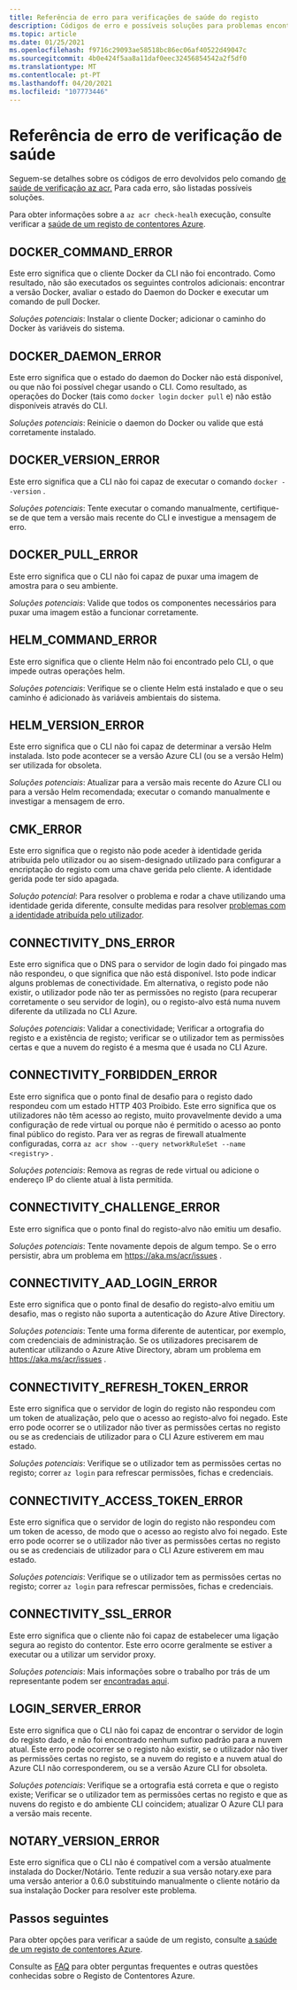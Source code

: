 ```yaml
---
title: Referência de erro para verificações de saúde do registo
description: Códigos de erro e possíveis soluções para problemas encontrados através da execução do comando de diagnóstico de verificação de saúde az acr no Registo do Contentor de Azure
ms.topic: article
ms.date: 01/25/2021
ms.openlocfilehash: f9716c29093ae58518bc86ec06af40522d49047c
ms.sourcegitcommit: 4b0e424f5aa8a11daf0eec32456854542a2f5df0
ms.translationtype: MT
ms.contentlocale: pt-PT
ms.lasthandoff: 04/20/2021
ms.locfileid: "107773446"
---
```

# <a name="health-check-error-reference"></a>Referência de erro de verificação de saúde

Seguem-se detalhes sobre os códigos de erro devolvidos pelo comando [de saúde de verificação az acr.][az-acr-check-health] Para cada erro, são listadas possíveis soluções.

Para obter informações sobre a `az acr check-healh` execução, consulte verificar a [saúde de um registo de contentores Azure](container-registry-check-health.md).

## <a name="docker_command_error"></a>DOCKER_COMMAND_ERROR

Este erro significa que o cliente Docker da CLI não foi encontrado. Como resultado, não são executados os seguintes controlos adicionais: encontrar a versão Docker, avaliar o estado do Daemon do Docker e executar um comando de pull Docker.

*Soluções potenciais*: Instalar o cliente Docker; adicionar o caminho do Docker às variáveis do sistema.

## <a name="docker_daemon_error"></a>DOCKER_DAEMON_ERROR

Este erro significa que o estado do daemon do Docker não está disponível, ou que não foi possível chegar usando o CLI. Como resultado, as operações do Docker (tais como `docker login` `docker pull` e) não estão disponíveis através do CLI.

*Soluções potenciais*: Reinicie o daemon do Docker ou valide que está corretamente instalado.

## <a name="docker_version_error"></a>DOCKER_VERSION_ERROR

Este erro significa que a CLI não foi capaz de executar o comando `docker --version` .

*Soluções potenciais*: Tente executar o comando manualmente, certifique-se de que tem a versão mais recente do CLI e investigue a mensagem de erro.

## <a name="docker_pull_error"></a>DOCKER_PULL_ERROR

Este erro significa que o CLI não foi capaz de puxar uma imagem de amostra para o seu ambiente.

*Soluções potenciais*: Valide que todos os componentes necessários para puxar uma imagem estão a funcionar corretamente.

## <a name="helm_command_error"></a>HELM_COMMAND_ERROR

Este erro significa que o cliente Helm não foi encontrado pelo CLI, o que impede outras operações helm.

*Soluções potenciais*: Verifique se o cliente Helm está instalado e que o seu caminho é adicionado às variáveis ambientais do sistema.

## <a name="helm_version_error"></a>HELM_VERSION_ERROR

Este erro significa que o CLI não foi capaz de determinar a versão Helm instalada. Isto pode acontecer se a versão Azure CLI (ou se a versão Helm) ser utilizada for obsoleta.

*Soluções potenciais*: Atualizar para a versão mais recente do Azure CLI ou para a versão Helm recomendada; executar o comando manualmente e investigar a mensagem de erro.

## <a name="cmk_error"></a>CMK_ERROR

Este erro significa que o registo não pode aceder à identidade gerida atribuída pelo utilizador ou ao sisem-designado utilizado para configurar a encriptação do registo com uma chave gerida pelo cliente. A identidade gerida pode ter sido apagada.  

*Solução potencial*: Para resolver o problema e rodar a chave utilizando uma identidade gerida diferente, consulte medidas para resolver [problemas com a identidade atribuída pelo utilizador](container-registry-customer-managed-keys.md#troubleshoot).

## <a name="connectivity_dns_error"></a>CONNECTIVITY_DNS_ERROR

Este erro significa que o DNS para o servidor de login dado foi pingado mas não respondeu, o que significa que não está disponível. Isto pode indicar alguns problemas de conectividade. Em alternativa, o registo pode não existir, o utilizador pode não ter as permissões no registo (para recuperar corretamente o seu servidor de login), ou o registo-alvo está numa nuvem diferente da utilizada no CLI Azure.

*Soluções potenciais*: Validar a conectividade; Verificar a ortografia do registo e a existência de registo; verificar se o utilizador tem as permissões certas e que a nuvem do registo é a mesma que é usada no CLI Azure.

## <a name="connectivity_forbidden_error"></a>CONNECTIVITY_FORBIDDEN_ERROR

Este erro significa que o ponto final de desafio para o registo dado respondeu com um estado HTTP 403 Proibido. Este erro significa que os utilizadores não têm acesso ao registo, muito provavelmente devido a uma configuração de rede virtual ou porque não é permitido o acesso ao ponto final público do registo. Para ver as regras de firewall atualmente configuradas, corra `az acr show --query networkRuleSet --name <registry>` .

*Soluções potenciais*: Remova as regras de rede virtual ou adicione o endereço IP do cliente atual à lista permitida.

## <a name="connectivity_challenge_error"></a>CONNECTIVITY_CHALLENGE_ERROR

Este erro significa que o ponto final do registo-alvo não emitiu um desafio.

*Soluções potenciais*: Tente novamente depois de algum tempo. Se o erro persistir, abra um problema em https://aka.ms/acr/issues .

## <a name="connectivity_aad_login_error"></a>CONNECTIVITY_AAD_LOGIN_ERROR

Este erro significa que o ponto final de desafio do registo-alvo emitiu um desafio, mas o registo não suporta a autenticação do Azure Ative Directory.

*Soluções potenciais*: Tente uma forma diferente de autenticar, por exemplo, com credenciais de administração. Se os utilizadores precisarem de autenticar utilizando o Azure Ative Directory, abram um problema em https://aka.ms/acr/issues .

## <a name="connectivity_refresh_token_error"></a>CONNECTIVITY_REFRESH_TOKEN_ERROR

Este erro significa que o servidor de login do registo não respondeu com um token de atualização, pelo que o acesso ao registo-alvo foi negado. Este erro pode ocorrer se o utilizador não tiver as permissões certas no registo ou se as credenciais de utilizador para o CLI Azure estiverem em mau estado.

*Soluções potenciais*: Verifique se o utilizador tem as permissões certas no registo; correr `az login` para refrescar permissões, fichas e credenciais.

## <a name="connectivity_access_token_error"></a>CONNECTIVITY_ACCESS_TOKEN_ERROR

Este erro significa que o servidor de login do registo não respondeu com um token de acesso, de modo que o acesso ao registo alvo foi negado. Este erro pode ocorrer se o utilizador não tiver as permissões certas no registo ou se as credenciais de utilizador para o CLI Azure estiverem em mau estado.

*Soluções potenciais*: Verifique se o utilizador tem as permissões certas no registo; correr `az login` para refrescar permissões, fichas e credenciais.

## <a name="connectivity_ssl_error"></a>CONNECTIVITY_SSL_ERROR

Este erro significa que o cliente não foi capaz de estabelecer uma ligação segura ao registo do contentor. Este erro ocorre geralmente se estiver a executar ou a utilizar um servidor proxy.

*Soluções potenciais*: Mais informações sobre o trabalho por trás de um representante podem ser [encontradas aqui](/cli/azure/use-cli-effectively).

## <a name="login_server_error"></a>LOGIN_SERVER_ERROR

Este erro significa que o CLI não foi capaz de encontrar o servidor de login do registo dado, e não foi encontrado nenhum sufixo padrão para a nuvem atual. Este erro pode ocorrer se o registo não existir, se o utilizador não tiver as permissões certas no registo, se a nuvem do registo e a nuvem atual do Azure CLI não corresponderem, ou se a versão Azure CLI for obsoleta.

*Soluções potenciais*: Verifique se a ortografia está correta e que o registo existe; Verificar se o utilizador tem as permissões certas no registo e que as nuvens do registo e do ambiente CLI coincidem; atualizar O Azure CLI para a versão mais recente.

## <a name="notary_version_error"></a>NOTARY_VERSION_ERROR

Este erro significa que o CLI não é compatível com a versão atualmente instalada do Docker/Notário. Tente reduzir a sua versão notary.exe para uma versão anterior a 0.6.0 substituindo manualmente o cliente notário da sua instalação Docker para resolver este problema.

## <a name="next-steps"></a>Passos seguintes

Para obter opções para verificar a saúde de um registo, consulte [a saúde de um registo de contentores Azure](container-registry-check-health.md).

Consulte as [FAQ](container-registry-faq.md) para obter perguntas frequentes e outras questões conhecidas sobre o Registo de Contentores Azure.





<!-- LINKS - internal -->
[az-acr-check-health]: /cli/azure/acr#az_acr_check_health
